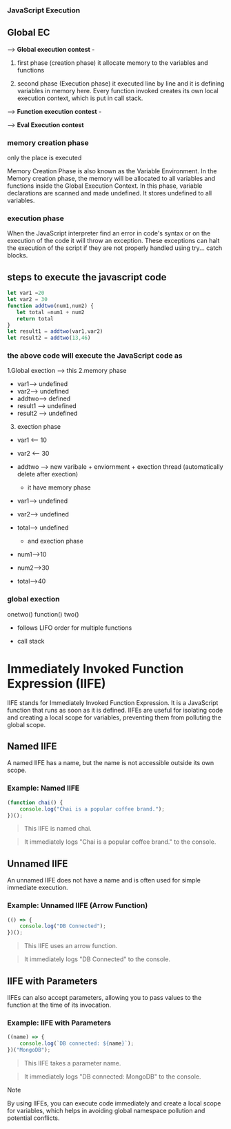 ### JavaScript Execution 
## Global EC
   --> **Global execution contest** - 
   1. first phase (creation phase) it allocate memory to the variables and functions
   
2. second phase (Execution phase) it executed line by line and it is defining variables in memory here. Every function invoked creates its own local execution context, which is put in call stack.


--> **Function execution contest** - 

--> **Eval Execution contest**
   
 
 ### memory creation phase
 only the place is executed

 Memory Creation Phase is also known as the Variable Environment. In the Memory creation phase, the memory will be allocated to all variables and functions inside the Global Execution Context. In this phase, variable declarations are scanned and made undefined. It stores undefined to all variables.

 ###  execution phase
 When the JavaScript interpreter find an error in code's syntax or on the execution of the code it will throw an exception. These exceptions can halt the execution of the script if they are not properly handled using try... catch blocks.

 ## steps to execute the javascript code
 ```javascript
 let var1 =20
 let var2 = 30
 function addtwo(num1,num2) {
    let total =num1 + num2
    return total
 }
 let result1 = addtwo(var1,var2)
 let result2 = addtwo(13,46)
 ```

### the above code will execute the JavaScript code as
1.Global exection --> this
2.memory phase
* var1--> undefined 
* var2--> undefined
* addtwo--> defined
* result1 --> undefined
* result2 --> undefined
  
3. exection phase 
* var1 <-- 10
* var2 <-- 30
* addtwo --> new varibale + enviornment + exection thread (automatically delete after exection)                              
  * it have memory  phase  
* var1--> undefined 
* var2--> undefined  
* total--> undefined 
                              
  * and exection phase  
* num1-->10
* num2-->30
* total-->40 


### global exection
onetwo()
function()
two()
* follows LIFO order for multiple functions
  
* call stack


# Immediately Invoked Function Expression (IIFE)

IIFE stands for Immediately Invoked Function Expression. It is a JavaScript function that runs as soon as it is defined. IIFEs are useful for isolating code and creating a local scope for variables, preventing them from polluting the global scope.

## Named IIFE

A named IIFE has a name, but the name is not accessible outside its own scope.

### Example: Named IIFE

```javascript
(function chai() {
    console.log("Chai is a popular coffee brand.");
})();

```

> This IIFE is named chai.

> It immediately logs "Chai is a popular coffee brand." to the console.

## Unnamed IIFE

An unnamed IIFE does not have a name and is often used for simple immediate execution.

### Example: Unnamed IIFE (Arrow Function)

```javascript
(() => {
    console.log("DB Connected");
})();
```
> This IIFE uses an arrow function.

> It immediately logs "DB Connected" to the console.

## IIFE with Parameters

IIFEs can also accept parameters, allowing you to pass values to the function at the time of its invocation.

### Example: IIFE with Parameters

```javascript
((name) => {
    console.log(`DB connected: ${name}`);
})("MongoDB");

```

> This IIFE takes a parameter name.

> It immediately logs "DB connected: MongoDB" to the console.

> [!NOTE]
>By using IIFEs, you can execute code immediately and create a local scope for variables, which helps in avoiding global namespace pollution and potential conflicts.